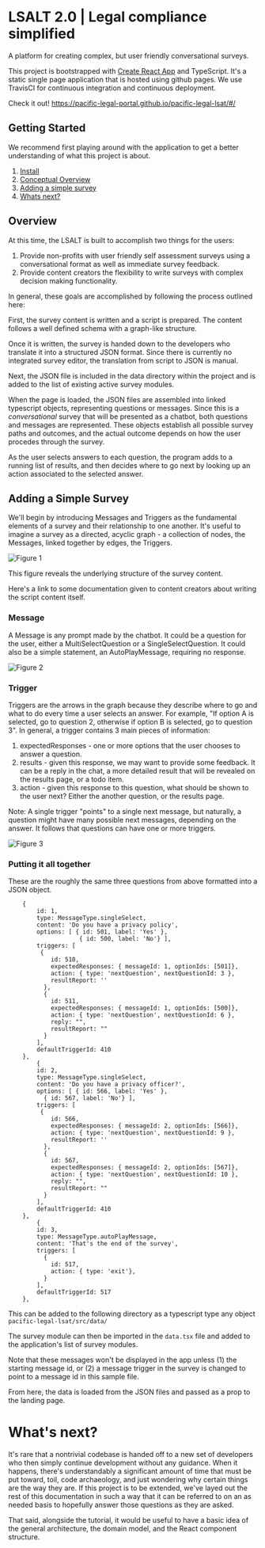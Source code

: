 # LSALT 2.0 | Legal compliance simplified
A platform for creating complex, but user friendly conversational surveys.

This project is bootstrapped with [Create React App](https://github.com/facebook/create-react-app) and TypeScript. It's a static single page application that is hosted using github pages. We use TravisCI for continuous integration and continuous deployment. 

Check it out! https://pacific-legal-portal.github.io/pacific-legal-lsat/#/

## Getting Started 
We recommend first playing around with the application to get a better understanding of what this project is about. 

1. [Install](https://github.com/pacific-legal-portal/pacific-legal-lsat/wiki/Technical-Overview#installation)
2. [Conceptual Overview](#Overview)
3. [Adding a simple survey](https://github.com/pacific-legal-portal/pacific-legal-lsat#adding-a-simple-survey)
4. [Whats next?](https://github.com/pacific-legal-portal/pacific-legal-lsat#whats-next)

## Overview

At this time, the LSALT is built to accomplish two things for the users:
1. Provide non-profits with user friendly self assessment surveys using a conversational format as well as immediate survey feedback.
2. Provide content creators the flexibility to write surveys with complex decision making functionality.

In general, these goals are accomplished by following the process outlined here: 

First, the survey content is written and a script is prepared. 
The content follows a well defined schema with a graph-like structure.

Once it is written, the survey is handed down to the developers who translate it into a structured JSON format. Since there is currently no integrated survey editor, the translation from script to JSON is manual. 

Next, the JSON file is included in the data directory within the project and is added to the list of existing active survey modules.
 
When the page is loaded, the JSON files are assembled into linked typescript objects, representing questions or messages. Since this is a _conversational_ survey that will be presented as a chatbot, both questions and messages are represented. These objects establish all possible survey paths and outcomes, and the actual outcome depends on how the user procedes through the survey.

As the user selects answers to each question, the program adds to a running list of results, and then decides where to go next by looking up an action associated to the selected answer.

## Adding a Simple Survey 
We'll begin by introducing Messages and Triggers as the fundamental elements of a survey and their relationship to one another. It's useful to imagine a survey as a directed, acyclic graph - a collection of nodes, the Messages, linked together by edges, the Triggers. 

![Figure 1](/diagrams/figure1.png)

This figure reveals the underlying structure of the survey content.

Here's a link to some documentation given to content creators about writing the script content itself. 

### Message
A Message is any prompt made by the chatbot. It could be a question for the user, either a MultiSelectQuestion or a SingleSelectQuestion. It could also be a simple statement, an AutoPlayMessage, requiring no response. 

![Figure 2](/diagrams/figure2.png)


### Trigger
Triggers are the arrows in the graph because they describe where to go and what to do every time a user selects an answer. For example, "If option A is selected, go to question 2, otherwise if option B is selected, go to question 3". In general, a trigger contains 3 main pieces of information:
1. expectedResponses - one or more options that the user chooses to answer a question.
2. results - given this response, we may want to provide some feedback. It can be a reply in the chat, a more detailed result that will be revealed on the results page, or a todo item.
3. action - given this response to this question, what should be shown to the user next? Either the another question, or the results page. 

Note: A single trigger "points" to a single next message, but naturally, a question might have many possible next messages, depending on the answer. It follows that questions can have one or more triggers. 

![Figure 3](/diagrams/figure3.png)


### Putting it all together
These are the roughly the same three questions from above formatted into a JSON object.

```
    {
        id: 1,
        type: MessageType.singleSelect,
        content: 'Do you have a privacy policy',
        options: [ { id: 501, label: 'Yes' },
                    { id: 500, label: 'No'} ],
        triggers: [
         {
            id: 510,
            expectedResponses: { messageId: 1, optionIds: [501]},
            action: { type: 'nextQuestion', nextQuestionId: 3 },
            resultReport: ''
          },
          {
            id: 511,
            expectedResponses: { messageId: 1, optionIds: [500]},
            action: { type: 'nextQuestion', nextQuestionId: 6 },
            reply: "",
            resultReport: ""
          }
        ],
        defaultTriggerId: 410
    },
        {
        id: 2,
        type: MessageType.singleSelect,
        content: 'Do you have a privacy officer?',
        options: [ { id: 566, label: 'Yes' },
          { id: 567, label: 'No'} ],
        triggers: [
         {
            id: 566,
            expectedResponses: { messageId: 2, optionIds: [566]},
            action: { type: 'nextQuestion', nextQuestionId: 9 },
            resultReport: ''
          },
          {
            id: 567,
            expectedResponses: { messageId: 2, optionIds: [567]},
            action: { type: 'nextQuestion', nextQuestionId: 10 },
            reply: "",
            resultReport: ""
          }
        ],
        defaultTriggerId: 410
    },
        {
        id: 3,
        type: MessageType.autoPlayMessage,
        content: 'That's the end of the survey',
        triggers: [
          {
            id: 517,
            action: { type: 'exit'},
          }
        ],
        defaultTriggerId: 517
    },

```


This can be added to the following directory as a typescript type any object `pacific-legal-lsat/src/data/` 

The survey module can then be imported in the `data.tsx` file and added to the application's list of survey modules. 

Note that these messages won't be displayed in the app unless (1) the starting message id, or (2) a message trigger in the survey is changed to point to a message id in this sample file. 

From here, the data is loaded from the JSON files and passed as a prop to the landing page. 

# What's next?
It's rare that a nontrivial codebase is handed off to a new set of developers who then simply continue development without any guidance. When it happens, there's understandably a significant amount of time that must be put toward, toil, code archaeology, and just wondering why certain things are the way they are. If this project is to be extended, we've layed out the rest of this documentation in such a way that it can be referred to on an as needed basis to hopefully answer those questions as they are asked.

That said, alongside the tutorial, it would be useful to have a basic idea of the general architecture, the domain model, and the React component structure. 